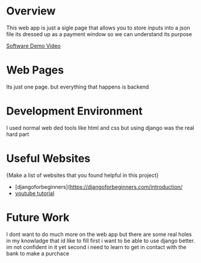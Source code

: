 # Overview
This web app is just a sigle page that allows you to store inputs into a json file
its dressed up as a payment window so we can understand its purpose

[Software Demo Video](https://youtu.be/NyMvKR8-oH4)

# Web Pages

Its just one page. but everything that happens is backend

# Development Environment
I used normal web ded tools like html and css but using django was the real hard part

# Useful Websites

{Make a list of websites that you found helpful in this project}
* [djangoforbeginners](https://djangoforbeginners.com/introduction/
* [youtube tutorial](https://www.youtube.com/watch?v=rHux0gMZ3Eg)

# Future Work

I dont want to do much more on the web app but there are some real holes in my knowladge that id like to fill
first i want to be able to use django better. im not confident in it yet
second i need to learn to get in contact with the bank to make a purchace
